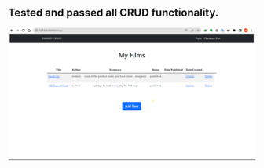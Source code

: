 ## Tested and passed all CRUD functionality.
![Image of working Project](django_crud.png "Project Image")